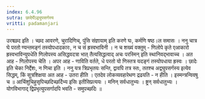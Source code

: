 ```yaml
---
index: 6.4.96
sutra: छादेर्घेऽद्व्युपसर्गस्य
vritti: padamanjari
---
```


  उरश्च्छद इति । च्छद आवरणे, चुरादिणिच्, पुंसि संज्ञायाम् इति करणे घः, कर्मणि षष्ठ।ल समासः । ननु चात्र घे परतो ण्यन्तमङ्गं तस्योपधादकारः, न च सं ह्रस्वभाविनी । न च शख्यं वक्तुम् - णिलोपे कृते  एआकारो ह्रस्वभाविन्युपधेति णिलोपस्य असिद्धवदत्रा भात् तैत्यसिद्धत्वाद् अचः परस्मिन् इति स्थानिवद्भावाच्च । अत आह - णिलोपस्य चेति । अपर आह - णाविति वर्तते, धे परतो यो णिस्तत्र यदङ्गं तस्योपधाया ह्रस्वः । छादेः इति चेका निर्द्देशः, न णिचा इति ।  ननु यत्र त्रिप्रभृतयः सन्ति, द्वावपि तत्र स्तः, ततश्च अद्व्युपसर्गस्य इत्येव सिद्धम्, किं सूत्रशिक्षया अत आह - उतरा हीति । एतदेव लोकव्यवहारेथण द्रढयति - न हीति ।  इस्मन्त्रन्विवषु च ॥ आर्चिशुचिहुसृपिच्छदिच्छर्दिभ्य इसिः इतीसिप्रत्ययः । मनिन् सर्वधातुभ्यः । ष्ट्रन् सर्वधातुभ्यः । योगविभागाद् द्विप्रभृत्युपसर्गादपि भवति - समुपच्छदिः ॥